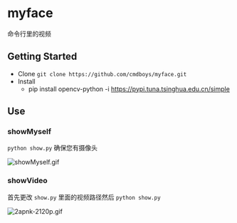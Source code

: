 # myface
命令行里的视频
## Getting Started

* Clone `git clone https://github.com/cmdboys/myface.git`
* Install 
  * pip install opencv-python -i https://pypi.tuna.tsinghua.edu.cn/simple

## Use
### showMyself
`python show.py` 确保您有摄像头    
  
![showMyself.gif](https://i.loli.net/2018/08/26/5b8219cd62b49.gif)


### showVideo
首先更改 `show.py` 里面的视频路径然后 `python show.py`    

![2apnk-2120p.gif](https://i.loli.net/2018/08/26/5b8219df964d6.gif)

